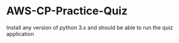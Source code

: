 # AWS-CP-Practice-Quiz
Install any version of python 3.x and should be able to run the quiz application
